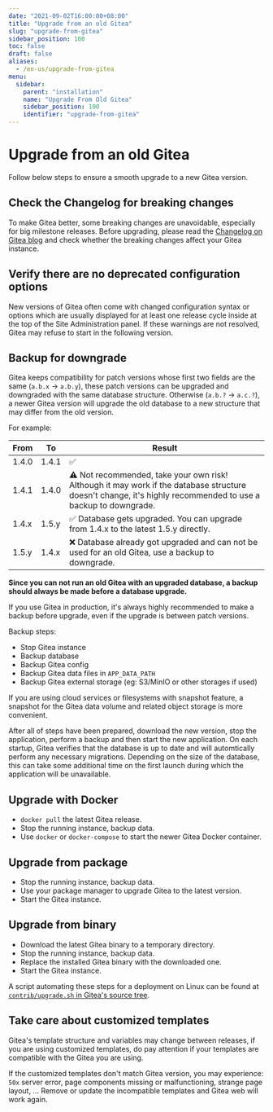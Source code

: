 ```yaml
---
date: "2021-09-02T16:00:00+08:00"
title: "Upgrade from an old Gitea"
slug: "upgrade-from-gitea"
sidebar_position: 100
toc: false
draft: false
aliases:
  - /en-us/upgrade-from-gitea
menu:
  sidebar:
    parent: "installation"
    name: "Upgrade From Old Gitea"
    sidebar_position: 100
    identifier: "upgrade-from-gitea"
---
```


# Upgrade from an old Gitea

Follow below steps to ensure a smooth upgrade to a new Gitea version.

## Check the Changelog for breaking changes

To make Gitea better, some breaking changes are unavoidable, especially for big milestone releases.
Before upgrading, please read the [Changelog on Gitea blog](https://blog.gitea.com/)
and check whether the breaking changes affect your Gitea instance.

## Verify there are no deprecated configuration options

New versions of Gitea often come with changed configuration syntax or options which are usually displayed for
at least one release cycle inside at the top of the Site Administration panel. If these warnings are not
resolved, Gitea may refuse to start in the following version.

## Backup for downgrade

Gitea keeps compatibility for patch versions whose first two fields are the same (`a.b.x` -> `a.b.y`),
these patch versions can be upgraded and downgraded with the same database structure.
Otherwise (`a.b.?` -> `a.c.?`), a newer Gitea version will upgrade the old database
to a new structure that may differ from the old version.

For example:

| From | To | Result |
| --- | --- | --- |
| 1.4.0 | 1.4.1 | ✅ |
| 1.4.1 | 1.4.0 | ⚠️ Not recommended, take your own risk! Although it may work if the database structure doesn't change, it's highly recommended to use a backup to downgrade. |
| 1.4.x | 1.5.y | ✅ Database gets upgraded. You can upgrade from 1.4.x to the latest 1.5.y directly. |
| 1.5.y | 1.4.x | ❌ Database already got upgraded and can not be used for an old Gitea, use a backup to downgrade. |

**Since you can not run an old Gitea with an upgraded database,
a backup should always be made before a database upgrade.**

If you use Gitea in production, it's always highly recommended to make a backup before upgrade,
even if the upgrade is between patch versions.

Backup steps:

* Stop Gitea instance
* Backup database
* Backup Gitea config
* Backup Gitea data files in `APP_DATA_PATH`
* Backup Gitea external storage (eg: S3/MinIO or other storages if used)

If you are using cloud services or filesystems with snapshot feature,
a snapshot for the Gitea data volume and related object storage is more convenient.

After all of steps have been prepared, download the new version, stop the application, perform a backup and
then start the new application. On each startup, Gitea verifies that the database is up to date and will automtically
perform any necessary migrations. Depending on the size of the database, this can take some additional time on the
first launch during which the application will be unavailable.

## Upgrade with Docker

* `docker pull` the latest Gitea release.
* Stop the running instance, backup data.
* Use `docker` or `docker-compose` to start the newer Gitea Docker container.

## Upgrade from package

* Stop the running instance, backup data.
* Use your package manager to upgrade Gitea to the latest version.
* Start the Gitea instance.

## Upgrade from binary

* Download the latest Gitea binary to a temporary directory.
* Stop the running instance, backup data.
* Replace the installed Gitea binary with the downloaded one.
* Start the Gitea instance.

A script automating these steps for a deployment on Linux can be found at [`contrib/upgrade.sh` in Gitea's source tree](https://github.com/go-gitea/gitea/blob/main/contrib/upgrade.sh).

## Take care about customized templates

Gitea's template structure and variables may change between releases, if you are using customized templates,
do pay attention if your templates are compatible with the Gitea you are using.

If the customized templates don't match Gitea version, you may experience:
`50x` server error, page components missing or malfunctioning, strange page layout, ...
Remove or update the incompatible templates and Gitea web will work again.
